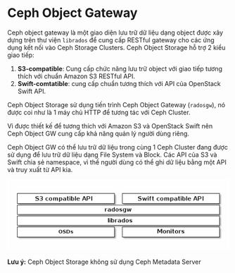 # Ceph Object Gateway

Ceph object gateway là một giao diện lưu trữ dữ liệu dạng object được xây dựng trên thư viện `librados` để cung cấp RESTful gateway cho các ứng dụng kết nối vào Ceph Storage Clusters. Ceph Object Storage hỗ trợ 2 kiểu giao tiếp:
1. **S3-compatible**: Cung cấp chức năng lưu trữ object với giao tiếp tương thích với chuẩn Amazon S3 RESTful API.
2. **Swift-comtatible**: cung cấp chuẩn tương thích với API của OpenStack Swift API.

Ceph Object Storage sử dụng tiến trình Ceph Object Gateway (`radosgw`), nó được coi như là 1 máy chủ HTTP để tương tác với Ceph Cluster.

Vì được thiết kế để tương thích với Amazon S3 và OpenStack Swift nên Ceph Object GW cung cấp khả năng quản lý người dùng riêng. 

Ceph Object GW có thể lưu trữ dữ liệu trong cùng 1 Ceph Cluster đang được sử dụng để lưu trữ dữ liệu dạng File System và Block. Các API của S3 và Swift chia sẻ namespace, vì thế người dùng có thể ghi dữ liệu bằng một API và truy xuất từ API kia.

![](../images/ceph_object_gw.png)

**Lưu ý:** Ceph Object Storage không sử dụng Ceph Metadata Server

